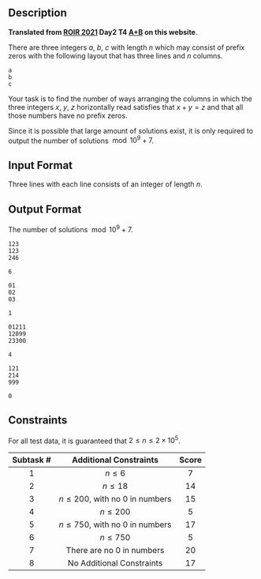 ## Description

**Translated from [ROIR 2021](http://neerc.ifmo.ru/school/archive/2020-2021.html) Day2 T4  [A+B](http://neerc.ifmo.ru/school/archive/2020-2021/ru-olymp-regional-2021-day2.pdf) on this website**.

There are three integers $a,~b,~c$ with length $n$ which may consist of prefix zeros with the following layout that has three lines and $n$ columns.

```
a
b
c
```

Your task is to find the number of ways arranging the columns in which the three integers $x,~y,~z$ horizontally read satisfies that $x+y=z$ and that all those numbers have no prefix zeros.

Since it is possible that large amount of solutions exist, it is only required to output the number of solutions $\bmod 10^9+7$.

## Input Format

Three lines with each line consists of an integer of length $n$.

## Output Format

The number of solutions $\bmod 10^9+7$.

```input1
123
123
246
```

```output1
6
```

```input2
01
02
03
```

```output2
1
```

```input3
01211
12099
23300
```

```output3
4
```

```input4
121
214
999
```

```output4
0
```

## Constraints

For all test data, it is guaranteed that $2\le n\le 2\times 10^5$.

| Subtask # |        Additional Constraints        | Score |
| :--------: | :------------------------------: | :--: |
|    $1$     |             $n\le 6$             | $7$  |
|    $2$     |            $n\le 18$             | $14$ |
|    $3$     | $n\le 200$, with no $0$ in numbers | $15$ |
|    $4$     |            $n\le 200$            | $5$  |
|    $5$     | $n\le 750$, with no $0$ in numbers | $17$ |
|    $6$     |            $n\le 750$            | $5$  |
|    $7$     |       There are no $0$ in numbers       | $20$ |
|    $8$     |            No Additional Constraints            | $17$ |

